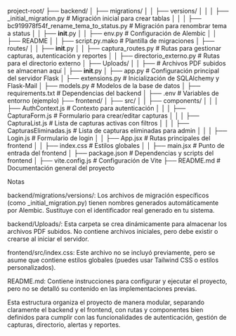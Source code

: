 project-root/
├── backend/
│   ├── migrations/
│   │   ├── versions/
│   │   │   ├── <hash>_initial_migration.py  # Migración inicial para crear tablas
│   │   │   ├── bc919978f54f_rename_tema_to_status.py  # Migración para renombrar tema a status
│   │   ├── __init__.py
│   │   ├── env.py  # Configuración de Alembic
│   │   ├── README
│   │   ├── script.py.mako  # Plantilla de migraciones
│   ├── routes/
│   │   ├── __init__.py
│   │   ├── captura_routes.py  # Rutas para gestionar capturas, autenticación y reportes
│   │   ├── directorio_externo.py  # Rutas para el directorio externo
│   ├── Uploads/
│   │   ├── # Archivos PDF subidos se almacenan aquí
│   ├── __init__.py
│   ├── app.py  # Configuración principal del servidor Flask
│   ├── extensions.py  # Inicialización de SQLAlchemy y Flask-Mail
│   ├── models.py  # Modelos de la base de datos
│   ├── requirements.txt  # Dependencias del backend
│   ├── .env  # Variables de entorno (ejemplo)
├── frontend/
│   ├── src/
│   │   ├── components/
│   │   │   ├── AuthContext.js  # Contexto para autenticación
│   │   │   ├── CapturaForm.js  # Formulario para crear/editar capturas
│   │   │   ├── CapturaList.js  # Lista de capturas activas con filtros
│   │   │   ├── CapturasEliminadas.js  # Lista de capturas eliminadas para admin
│   │   │   ├── Login.js  # Formulario de login
│   │   ├── App.jsx  # Rutas principales del frontend
│   │   ├── index.css  # Estilos globales
│   │   ├── main.jsx  # Punto de entrada del frontend
│   ├── package.json  # Dependencias y scripts del frontend
│   ├── vite.config.js  # Configuración de Vite
├── README.md  # Documentación general del proyecto


Notas


backend/migrations/versions/: Los archivos de migración específicos (como <hash>_initial_migration.py) tienen nombres generados automáticamente por Alembic. Sustituye <hash> con el identificador real generado en tu sistema.


backend/Uploads/: Esta carpeta se crea dinámicamente para almacenar los archivos PDF subidos. No contiene archivos iniciales, pero debe existir o crearse al iniciar el servidor.


frontend/src/index.css: Este archivo no se incluyó previamente, pero se asume que contiene estilos globales (puedes usar Tailwind CSS o estilos personalizados).


README.md: Contiene instrucciones para configurar y ejecutar el proyecto, pero no se detalló su contenido en las implementaciones previas.

Esta estructura organiza el proyecto de manera modular, separando claramente el backend y el frontend, con rutas y componentes bien definidos para cumplir con las funcionalidades de autenticación, gestión de capturas, directorio, alertas y reportes.